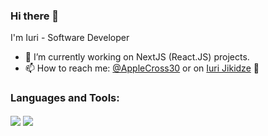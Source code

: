 ### Hi there 👋

<!--
**ijiki16/ijiki16** is a ✨ _special_ ✨ repository because its `README.md` (this file) appears on your GitHub profile.

Here are some ideas to get you started:

- 🔭 I’m currently working on ...
- 🌱 I’m currently learning ...
- 👯 I’m looking to collaborate on ...
- 🤔 I’m looking for help with ...
- 🔭 I’m currently searching for work 👀
- 💬 Ask me about ...
- 😄 Pronouns: ...
- ⚡ Fun fact: ...
-->

I'm Iuri - Software Developer


- 🌱  I’m currently working on NextJS (React.JS) projects.
- 📫  How to reach me: [@AppleCross30](https://twitter.com/AppleCross30) or on [Iuri Jikidze](mailto:iuri.jikidze@gmail.com?subject=[GitHub]) 📩

### Languages and Tools:

<a href="https://code.visualstudio.com" target="blank"><img align="center" src="https://img.shields.io/badge/vs code%20-%2300599C.svg?&style=for-the-badge&logo=visual-studio-code&logoColor=white" /></a> 
<a href="https://git-scm.com/" target="blank"><img align="center" src="https://img.shields.io/badge/git%20-%2300599C.svg?&style=for-the-badge&color=white&logo=git" /></a> 


